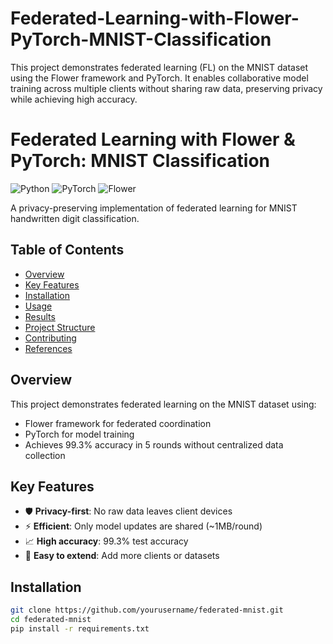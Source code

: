 # Federated-Learning-with-Flower-PyTorch-MNIST-Classification
This project demonstrates federated learning (FL) on the MNIST dataset using the Flower framework and PyTorch. It enables collaborative model training across multiple clients without sharing raw data, preserving privacy while achieving high accuracy.

# Federated Learning with Flower & PyTorch: MNIST Classification

![Python](https://img.shields.io/badge/Python-3.7%2B-blue)
![PyTorch](https://img.shields.io/badge/PyTorch-2.0%2B-orange)
![Flower](https://img.shields.io/badge/Flower-1.0%2B-green)

A privacy-preserving implementation of federated learning for MNIST handwritten digit classification.

## Table of Contents
- [Overview](#overview)
- [Key Features](#key-features)
- [Installation](#installation)
- [Usage](#usage)
- [Results](#results)
- [Project Structure](#project-structure)
- [Contributing](#contributing)
- [References](#references)

## Overview
This project demonstrates federated learning on the MNIST dataset using:
- Flower framework for federated coordination
- PyTorch for model training
- Achieves 99.3% accuracy in 5 rounds without centralized data collection

## Key Features
- 🛡️ **Privacy-first**: No raw data leaves client devices
- ⚡ **Efficient**: Only model updates are shared (~1MB/round)
- 📈 **High accuracy**: 99.3% test accuracy
- 🔧 **Easy to extend**: Add more clients or datasets

## Installation
```bash
git clone https://github.com/yourusername/federated-mnist.git
cd federated-mnist
pip install -r requirements.txt
